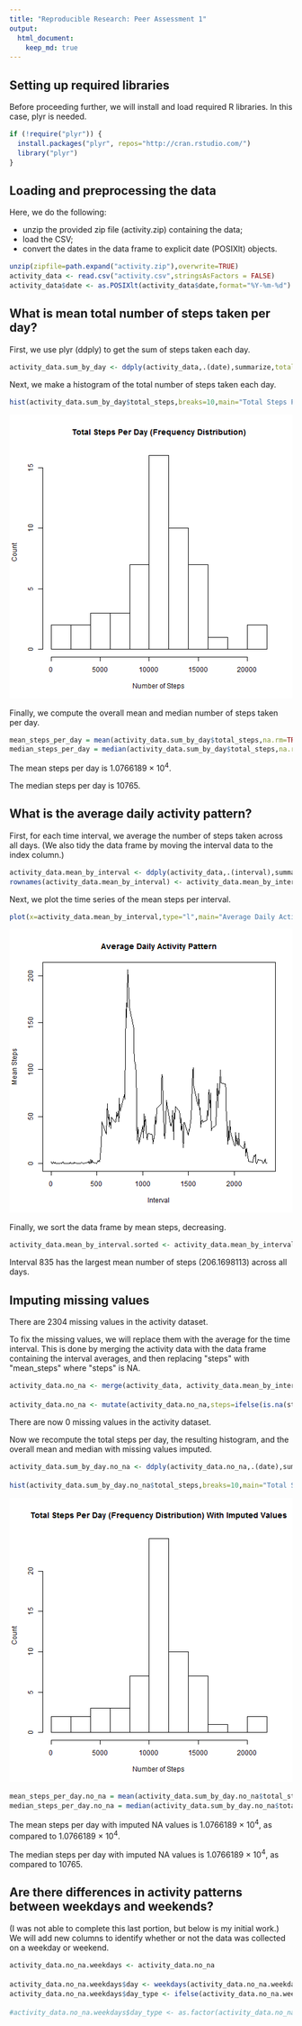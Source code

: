 ```yaml
---
title: "Reproducible Research: Peer Assessment 1"
output: 
  html_document:
    keep_md: true
---
```


## Setting up required libraries

Before proceeding further, we will install and load required R libraries.
In this case, plyr is needed.


```r
if (!require("plyr")) {
  install.packages("plyr", repos="http://cran.rstudio.com/") 
  library("plyr")
}
```
## Loading and preprocessing the data

Here, we do the following:

- unzip the provided zip file (activity.zip) containing the data;
- load the CSV;
- convert the dates in the data frame to explicit date (POSIXlt) objects.


```r
unzip(zipfile=path.expand("activity.zip"),overwrite=TRUE)
activity_data <- read.csv("activity.csv",stringsAsFactors = FALSE)
activity_data$date <- as.POSIXlt(activity_data$date,format="%Y-%m-%d")
```


## What is mean total number of steps taken per day?

First, we use plyr (ddply) to get the sum of steps taken each day.


```r
activity_data.sum_by_day <- ddply(activity_data,.(date),summarize,total_steps = sum(steps))
```

Next, we make a histogram of the total number of steps taken each day.

```r
hist(activity_data.sum_by_day$total_steps,breaks=10,main="Total Steps Per Day (Frequency Distribution)",ylab="Count",xlab="Number of Steps")
```

![plot of chunk unnamed-chunk-1](figure/unnamed-chunk-1-1.png) 

Finally, we compute the overall mean and median number of steps taken per day.

```r
mean_steps_per_day = mean(activity_data.sum_by_day$total_steps,na.rm=TRUE)
median_steps_per_day = median(activity_data.sum_by_day$total_steps,na.rm=TRUE)
```

The mean steps per day is 1.0766189 &times; 10<sup>4</sup>.

The median steps per day is 10765.


## What is the average daily activity pattern?

First, for each time interval, we average the number of steps taken across all days.  (We also tidy the data frame by moving the interval data to the index column.)

```r
activity_data.mean_by_interval <- ddply(activity_data,.(interval),summarize,mean_steps = mean(steps,na.rm=TRUE))
rownames(activity_data.mean_by_interval) <- activity_data.mean_by_interval$interval
```

Next, we plot the time series of the mean steps per interval.  

```r
plot(x=activity_data.mean_by_interval,type="l",main="Average Daily Activity Pattern",xlab="Interval",ylab="Mean Steps")
```

![plot of chunk unnamed-chunk-3](figure/unnamed-chunk-3-1.png) 

Finally, we sort the data frame by mean steps, decreasing.

```r
activity_data.mean_by_interval.sorted <- activity_data.mean_by_interval[order(activity_data.mean_by_interval$mean_steps,decreasing=TRUE),]
```
Interval 835 has the largest mean number of steps (206.1698113) across all days.

## Imputing missing values

There are 2304 missing values in the activity dataset.

To fix the missing values, we will replace them with the average for the time interval.  This is done by merging the activity data with the data frame containing the interval averages, and then replacing "steps" with "mean_steps" where "steps" is NA.


```r
activity_data.no_na <- merge(activity_data, activity_data.mean_by_interval, by="interval")

activity_data.no_na <- mutate(activity_data.no_na,steps=ifelse(is.na(steps), mean_steps, steps))
```

There are now 0 missing values in the activity dataset.

Now we recompute the total steps per day, the resulting histogram, and the overall mean and median with missing values imputed.  

```r
activity_data.sum_by_day.no_na <- ddply(activity_data.no_na,.(date),summarize,total_steps = sum(steps))

hist(activity_data.sum_by_day.no_na$total_steps,breaks=10,main="Total Steps Per Day (Frequency Distribution) With Imputed Values",ylab="Count",xlab="Number of Steps")
```

![plot of chunk calc_mean_steps_no_NA](figure/calc_mean_steps_no_NA-1.png) 

```r
mean_steps_per_day.no_na = mean(activity_data.sum_by_day.no_na$total_steps)
median_steps_per_day.no_na = median(activity_data.sum_by_day.no_na$total_steps)
```

The mean steps per day with imputed NA values is 1.0766189 &times; 10<sup>4</sup>, as compared to 1.0766189 &times; 10<sup>4</sup>.

The median steps per day with imputed NA values is 1.0766189 &times; 10<sup>4</sup>, as compared to 10765.

## Are there differences in activity patterns between weekdays and weekends?

(I was not able to complete this last portion, but below is my initial work.)
We will add new columns to identify whether or not the data was collected on a weekday or weekend.

```r
activity_data.no_na.weekdays <- activity_data.no_na

activity_data.no_na.weekdays$day <- weekdays(activity_data.no_na.weekdays$date)
activity_data.no_na.weekdays$day_type <- ifelse(activity_data.no_na.weekdays$day == "Saturday" || activity_data.no_na.weekdays$day == "Sunday","weekend","weekday")

#activity_data.no_na.weekdays$day_type <- as.factor(activity_data.no_na.weekdays$day_type)
```
